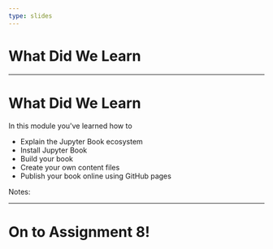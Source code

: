 ```yaml
---
type: slides
---
```


# What Did We Learn

---

# What Did We Learn

In this module you've learned how to

- Explain the Jupyter Book ecosystem
- Install Jupyter Book
- Build your book
- Create your own content files
- Publish your book online using GitHub pages

Notes:



---

# On to Assignment 8!
